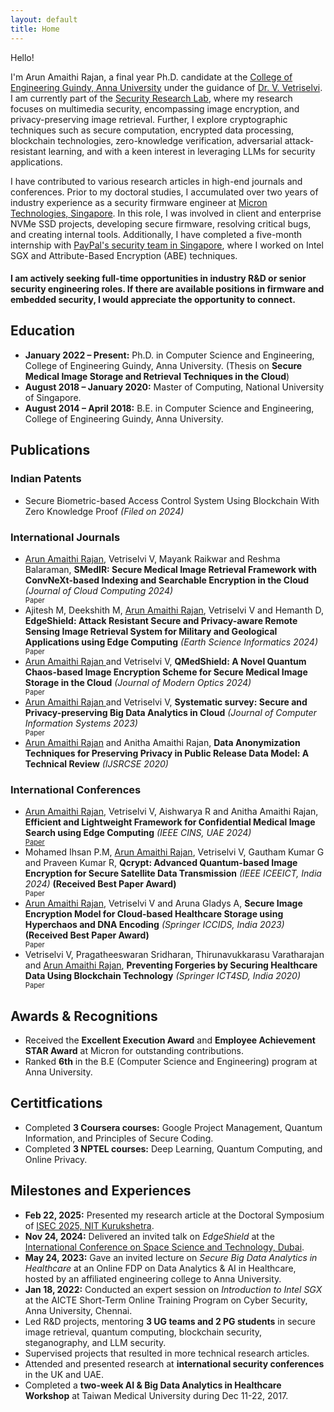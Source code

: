 ```yaml
---
layout: default
title: Home
---
```


<script>
  function showMore() {
    var moreText = document.querySelector('.more-text');
    var moreLink = document.getElementById('more-link');

    if (moreText.style.display === "none") {
      moreText.style.display = "inline";
      moreLink.innerHTML = "<br>Hide";
    } else {
      moreText.style.display = "none";
      moreLink.innerHTML = "Older ...";
    }
  }
</script>

Hello! 
<!-- <img src='../files/photo.jpg' style='float:top;width:80%;padding-left:15px'/> -->

I'm Arun Amaithi Rajan, a final year Ph.D. candidate at the [College of Engineering Guindy, Anna University](https://www.annauniv.edu/) under the guidance of [Dr. V. Vetriselvi](https://vetriselvivetrian.github.io/). I am currently part of the [Security Research Lab](https://vetriselvivetrian.github.io/security-research-lab), where my research focuses on multimedia security, encompassing image encryption, and privacy-preserving image retrieval. Further, I explore cryptographic techniques such as secure computation, encrypted data processing, blockchain technologies, zero-knowledge verification, adversarial attack-resistant learning, and with a keen interest in leveraging LLMs for security applications.

I have contributed to various research articles in high-end journals and conferences. Prior to my doctoral studies, I accumulated over two years of industry experience as a security firmware engineer at [Micron Technologies, Singapore](https://www.micron.com/). In this role, I was involved in client and enterprise NVMe SSD projects, developing secure firmware, resolving critical bugs, and creating internal tools. Additionally, I have completed a five-month internship with [PayPal's security team in Singapore](https://www.paypal.com/sg/webapps/mpp/home), where I worked on Intel SGX and Attribute-Based Encryption (ABE) techniques.

<!-- revolve around novel applications of acoustic sensing, as well as sensor security. -->

#### I am actively seeking full-time opportunities in industry R&D or senior security engineering roles. If there are available positions in firmware and embedded security, I would appreciate the opportunity to connect.


<h2>Education</h2>
<ul>
  <li><strong>January 2022 – Present:</strong> Ph.D. in Computer Science and Engineering, College of Engineering Guindy, Anna University. (Thesis on <b>Secure Medical Image Storage and Retrieval Techniques in the Cloud</b>)</li>
  <li><strong>August 2018 – January 2020:</strong> Master of Computing, National University of Singapore.</li>
  <li><strong>August 2014 – April 2018:</strong> B.E. in Computer Science and Engineering, College of Engineering Guindy, Anna University.</li>
</ul>



<h2>Publications</h2>

<h3>Indian Patents</h3>
<ul>

<li>
Secure Biometric-based Access Control System Using Blockchain With Zero Knowledge Proof <i>(Filed on 2024)</i>
</li>

</ul>

<h3>International Journals</h3>
<ul>

<li>
<u>Arun Amaithi Rajan</u>, Vetriselvi V, Mayank Raikwar and Reshma Balaraman, <b>SMedIR: Secure Medical Image Retrieval Framework with ConvNeXt-based Indexing and Searchable Encryption in the Cloud</b> <i>(Journal of Cloud Computing 2024)</i>
<div>
    <a href="{{ site.baseurl }}/papers/jcc24.pdf">
		<i class="fa-solid fa-file-pdf"></i></a>
	<span style="font-size:80%">Paper</span>
</div>
</li>

<li>
Ajitesh M, Deekshith M, <u>Arun Amaithi Rajan</u>, Vetriselvi V and Hemanth D, <b>EdgeShield: Attack Resistant Secure and Privacy-aware Remote Sensing Image Retrieval System for Military and Geological Applications using Edge Computing</b> <i>(Earth Science Informatics 2024)</i>
<div>
    <a href="{{ site.baseurl }}/papers/esi24.pdf">
		<i class="fa-solid fa-file-pdf"></i></a>
	<span style="font-size:80%">Paper</span>
</div>
</li>

<li>
<u>Arun Amaithi Rajan </u> and Vetriselvi V, <b>QMedShield: A Novel Quantum Chaos-based Image Encryption Scheme for Secure Medical Image Storage in the Cloud</b> <i>(Journal of Modern Optics 2024)</i>
<div>
    <a href="{{ site.baseurl }}/papers/jmo24.pdf">
		<i class="fa-solid fa-file-pdf"></i></a>
	<span style="font-size:80%">Paper</span>
</div>
</li>

<li>
<u>Arun Amaithi Rajan </u> and Vetriselvi V, <b>Systematic survey: Secure and Privacy-preserving Big Data Analytics in Cloud</b> <i>(Journal of Computer Information Systems 2023)</i>
<div>
    <a href="{{ site.baseurl }}/papers/survey24.pdf">
		<i class="fa-solid fa-file-pdf"></i></a>
	<span style="font-size:80%">Paper</span>
</div>
</li>

<li>
<u>Arun Amaithi Rajan</u> and Anitha Amaithi Rajan, <b>Data Anonymization Techniques for Preserving Privacy in Public Release Data Model: A Technical Review</b> 
  <i>(IJSRCSE 2020)</i>
  <a href="{{ site.baseurl }}/papers/anon2020.pdf">
    <i class="fa-solid fa-arrow-up-right-from-square"></i>
  </a>
</li>

</ul>

<h3>International Conferences</h3>
<ul>

<li>
<u>Arun Amaithi Rajan</u>, Vetriselvi V, Aishwarya R and Anitha Amaithi Rajan, <b>Efficient and Lightweight Framework for Confidential Medical Image Search using Edge Computing</b> <i>(IEEE CINS, UAE 2024)</i>
<div>
    <a href="{{ site.baseurl }}/papers/cins24.pdf">
		  <i class="fa-solid fa-file-pdf"></i>
	    <span style="font-size:80%">Paper</span>
    </a>
</div> 
</li>

<li>
Mohamed Ihsan P.M, <u>Arun Amaithi Rajan</u>, Vetriselvi V, Gautham Kumar G and Praveen Kumar R, <b>Qcrypt: Advanced Quantum-based Image Encryption for Secure Satellite Data Transmission</b> <i>(IEEE ICEEICT, India 2024)</i> <b>(Received Best Paper Award)</b>
<div>
    <a href="{{ site.baseurl }}/papers/qc24.pdf">
		<i class="fa-solid fa-file-pdf"></i></a>
	<span style="font-size:80%">Paper</span>
</div>
</li>

<li>
<u>Arun Amaithi Rajan</u>, Vetriselvi V and Aruna Gladys A, <b>Secure Image Encryption Model for Cloud-based Healthcare Storage using Hyperchaos and DNA Encoding</b> <i>(Springer ICCIDS, India 2023)</i> <b>(Received Best Paper Award)</b>
<div>
    <a href="{{ site.baseurl }}/papers/ienc23.pdf">
		<i class="fa-solid fa-file-pdf"></i></a>
	<span style="font-size:80%">Paper</span>
</div> 
</li>

<li>
Vetriselvi V, Pragatheeswaran Sridharan, Thirunavukkarasu Varatharajan and <u>Arun Amaithi Rajan</u>, <b>Preventing Forgeries by Securing Healthcare Data Using Blockchain Technology</b> <i>(Springer ICT4SD, India 2020)</i>
<div>
    <a href="{{ site.baseurl }}/papers/bc2020.pdf">
		<i class="fa-solid fa-file-pdf"></i></a>
	<span style="font-size:80%">Paper</span>
</div> 
</li>

</ul>

<h2>Awards & Recognitions</h2>
<ul>
  <li>Received the <strong>Excellent Execution Award</strong> and <strong>Employee Achievement STAR Award</strong> at Micron for outstanding contributions.</li>
  <li>Ranked <strong>6th</strong> in the B.E (Computer Science and Engineering) program at Anna University.</li>
</ul>
 
<h2>Certitfications</h2>
<ul>
  <li>Completed <strong>3 Coursera courses:</strong> Google Project Management, Quantum Information, and Principles of Secure Coding.</li>
  <li>Completed <strong>3 NPTEL courses:</strong> Deep Learning, Quantum Computing, and Online Privacy.</li>
</ul>

<h2>Milestones and Experiences</h2>
<ul>
  <li>
    <strong>Feb 22, 2025:</strong> Presented my research article at the Doctoral Symposium of <a href="https://conf.researchr.org/track/isec-2025/isec-2025-doctoral-symposium#event-overview">ISEC 2025, NIT Kurukshetra</a>.
  </li>
  <li>
    <strong>Nov 24, 2024:</strong> Delivered an invited talk on <em>EdgeShield</em> at the <a href="https://prezentis.com/spacetech/2024/all-speakers">International Conference on Space Science and Technology, Dubai</a>.
  </li>
  <li>
    <strong>May 24, 2023:</strong> Gave an invited lecture on <em>Secure Big Data Analytics in Healthcare</em> at an Online FDP on Data Analytics & AI in Healthcare, hosted by an affiliated engineering college to Anna University.
  </li>
  <li>
    <strong>Jan 18, 2022:</strong> Conducted an expert session on <em>Introduction to Intel SGX</em> at the AICTE Short-Term Online Training Program on Cyber Security, Anna University, Chennai.
  </li>
  <li>
    Led R&D projects, mentoring <strong>3 UG teams and 2 PG students</strong> in secure image retrieval, quantum computing, blockchain security, steganography, and LLM security.
  </li>
  <li>
    Supervised projects that resulted in more technical research articles. 
  </li>
  <li>
    Attended and presented research at <strong>international security conferences</strong> in the UK and UAE.
  </li>
  <li>
    Completed a <strong>two-week AI & Big Data Analytics in Healthcare Workshop</strong> at Taiwan Medical University during Dec 11-22, 2017.
  </li>
</ul>

